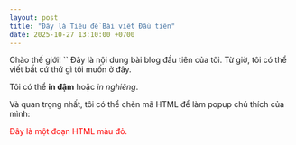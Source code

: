 ```yaml
---
layout: post
title: "Đây là Tiêu đề Bài viết Đầu tiên"
date: 2025-10-27 13:10:00 +0700
---
```


Chào thế giới! 
``
Đây là nội dung bài blog đầu tiên của tôi. Từ giờ, tôi có thể viết bất cứ thứ gì tôi muốn ở đây.

Tôi có thể **in đậm** hoặc *in nghiêng*.

Và quan trọng nhất, tôi có thể chèn mã HTML để làm popup chú thích của mình:

<p style="color:red;">
  Đây là một đoạn HTML màu đỏ.
</p>
